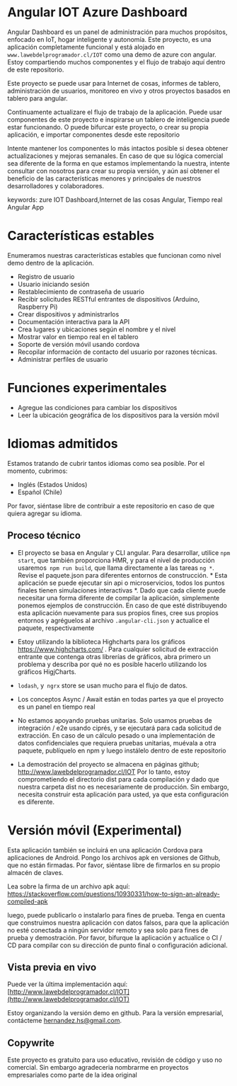 


# Angular  IOT Azure Dashboard

Angular Dashboard es un panel de administración para muchos propósitos, enfocado en IoT, hogar inteligente y autonomía.
Este proyecto, es una aplicación completamente funcional y está alojado en `www.lawebdelprogramador.cl/IOT` como una demo de azure con angular. Estoy compartiendo muchos componentes y el flujo de trabajo aquí dentro de este repositorio.

Este proyecto se puede usar para Internet de cosas, informes de tablero, administración de usuarios, monitoreo en vivo y otros
proyectos basados ​​en tablero para angular.


Continuamente actualizare el flujo de trabajo de la aplicación. Puede usar componentes de este proyecto e inspirarse
un tablero de inteligencia puede estar funcionando.
O puede bifurcar este proyecto, o crear su propia aplicación, e importar componentes desde este repositorio


Intente mantener los componentes lo más intactos posible si desea obtener actualizaciones y mejoras semanales. En caso de que su lógica comercial sea diferente de la forma en que estamos implementando la nuestra, intente consultar con nosotros para crear su propia versión,
y aún así obtener el beneficio de las características menores y principales de nuestros desarrolladores y colaboradores.

keywords: zure IOT Dashboard,Internet de las cosas Angular, Tiempo real Angular App

# Características estables
Enumeramos nuestras características estables que funcionan como nivel demo dentro de la aplicación.

* Registro de usuario
* Usuario iniciando sesión
* Restablecimiento de contraseña de usuario
* Recibir solicitudes RESTful entrantes de dispositivos (Arduino, Raspberry Pi)
* Crear dispositivos y administrarlos
* Documentación interactiva para la API
* Crea lugares y ubicaciones según el nombre y el nivel
* Mostrar valor en tiempo real en el tablero
* Soporte de versión móvil usando cordova
* Recopilar información de contacto del usuario por razones técnicas.
* Administrar perfiles de usuario


# Funciones experimentales
* Agregue las condiciones para cambiar los dispositivos
* Leer la ubicación geográfica de los dispositivos para la versión móvil



# Idiomas admitidos

Estamos tratando de cubrir tantos idiomas como sea posible. Por el momento, cubrimos:

* Inglés (Estados Unidos)
* Español (Chile)

Por favor, siéntase libre de contribuir a este repositorio en caso de que quiera agregar su idioma.



## Proceso técnico

* El proyecto se basa en Angular y CLI angular. Para desarrollar, utilice `npm start`, 
que también proporciona HMR, y para el nivel de producción usaremos` npm run build`, 
que llama directamente a las tareas `ng *`.
Revise el paquete.json para diferentes entornos de construcción. * 
Esta aplicación se puede ejecutar sin api o microservicios, 
todos los puntos finales tienen simulaciones interactivas *. 
Dado que cada cliente puede necesitar una forma diferente de compilar la aplicación, simplemente ponemos ejemplos de construcción.
En caso de que esté distribuyendo esta aplicación nuevamente para sus propios fines, 
cree sus propios entornos y agréguelos al archivo `.angular-cli.json` y actualice el paquete, respectivamente

* Estoy utilizando la biblioteca Highcharts para los gráficos https://www.highcharts.com/ . Para cualquier solicitud de extracción entrante que contenga otras librerías de gráficos, abra primero un problema y describa por qué no es posible hacerlo utilizando los gráficos HigjCharts.
* `lodash`, y` ngrx` store se usan mucho para el flujo de datos.
* Los conceptos Async / Await están en todas partes ya que el proyecto es un panel en tiempo real
* No estamos apoyando pruebas unitarias. Solo usamos pruebas de integración / e2e usando ciprés, y se ejecutará para cada solicitud de extracción. En caso de un cálculo pesado o una implementación de datos confidenciales que requiera pruebas unitarias, muévala a otra
paquete, publíquelo en npm y luego instálelo dentro de este repositorio


* La demostración del proyecto se almacena en páginas github; 
http://www.lawebdelprogramador.cl/IOT Por lo tanto, estoy comprometiendo el directorio dist para cada compilación y dado que nuestra carpeta dist no es necesariamente de producción. Sin embargo, necesita construir esta aplicación para usted, ya que esta configuración es diferente.


# Versión móvil (Experimental)
Esta aplicación también se incluirá en una aplicación Cordova para aplicaciones de Android. Pongo los archivos apk en versiones de Github, que no están firmadas. Por favor, siéntase libre de firmarlos en su propio almacén de claves.


Lea sobre la firma de un archivo apk aquí:
https://stackoverflow.com/questions/10930331/how-to-sign-an-already-compiled-apk


luego, puede publicarlo o instalarlo para fines de prueba. Tenga en cuenta que construimos nuestra aplicación con datos falsos,
para que la aplicación no esté conectada a ningún servidor remoto y sea solo para fines de prueba y demostración.
Por favor, bifurque la aplicación y actualice o CI / CD para compilar con su dirección de punto final o configuración adicional.


## Vista previa en vivo

Puede ver la última implementación aquí: [http://www.lawebdelprogramador.cl/IOT](http://www.lawebdelprogramador.cl/IOT)


Estoy organizando la versión demo en github. Para la versión empresarial, contácteme hernandez.hs@gmail.com.


## Copywrite
Este proyecto es gratuito para uso educativo, revisión de código y uso no comercial. Sin embargo agradeceria nombrarme en proyectos empresariales como parte de la idea original
